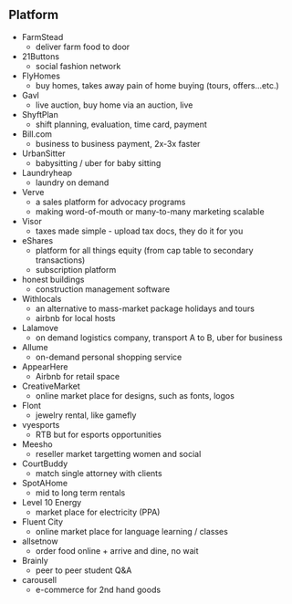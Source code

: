 ## Platform

* FarmStead
	* deliver farm food to door
* 21Buttons 
	* social fashion network
* FlyHomes
	* buy homes, takes away pain of home buying (tours, offers...etc.)
* Gavl
	* live auction, buy home via an auction, live
* ShyftPlan
	* shift planning, evaluation, time card, payment
* Bill.com
	* business to business payment, 2x-3x faster
* UrbanSitter
	* babysitting / uber for baby sitting
* Laundryheap
	* laundry on demand
* Verve
	* a sales platform for advocacy programs
	* making word-of-mouth or many-to-many marketing scalable
* Visor
	* taxes made simple - upload tax docs, they do it for you
* eShares 
	* platform for all things equity (from cap table to secondary transactions)
	* subscription platform
* honest buildings
	* construction management software
* Withlocals
	* an alternative to mass-market package holidays and tours
	* airbnb for local hosts
* Lalamove
	* on demand logistics company, transport A to B, uber for business
* Allume
	* on-demand personal shopping service
* AppearHere
	* Airbnb for retail space
* CreativeMarket
	* online market place for designs, such as fonts, logos
* Flont
	* jewelry rental, like gamefly
* vyesports
	* RTB but for esports opportunities
* Meesho
	* reseller market targetting women and social
* CourtBuddy
	* match single attorney with clients
* SpotAHome
	* mid to long term rentals
* Level 10 Energy
	* market place for electricity (PPA)
* Fluent City
	* online market place for language learning / classes
* allsetnow
	* order food online + arrive and dine, no wait
* Brainly
	* peer to peer student Q&A
* carousell
	* e-commerce for 2nd hand goods

